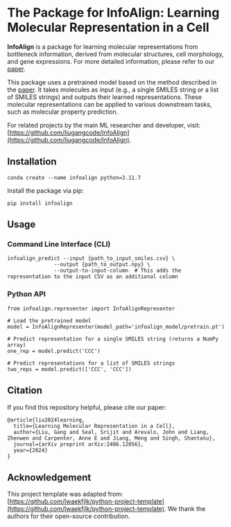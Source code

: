 # The Package for InfoAlign: Learning Molecular Representation in a Cell

**InfoAlign** is a package for learning molecular representations from bottleneck information, derived from molecular structures, cell morphology, and gene expressions. For more detailed information, please refer to our [paper](https://arxiv.org/abs/2406.12056v3).

This package uses a pretrained model based on the method described in the [paper](https://arxiv.org/abs/2406.12056v3). It takes molecules as input (e.g., a single SMILES string or a list of SMILES strings) and outputs their learned representations. These molecular representations can be applied to various downstream tasks, such as molecular property prediction.

For related projects by the main ML researcher and developer, visit: [https://github.com/liugangcode/InfoAlign](https://github.com/liugangcode/InfoAlign).

## Installation


```
conda create --name infoalign python=3.11.7
```

Install the package via pip:

```
pip install infoalign
```

## Usage

### Command Line Interface (CLI)
```
infoalign_predict --input {path_to_input_smiles.csv} \
               --output {path_to_output.npy} \
               --output-to-input-column  # This adds the representation to the input CSV as an additional column
```

### Python API
```
from infoalign.representer import InfoAlignRepresenter

# Load the pretrained model
model = InfoAlignRepresenter(model_path='infoalign_model/pretrain.pt')

# Predict representation for a single SMILES string (returns a NumPy array)
one_rep = model.predict('CCC')

# Predict representations for a list of SMILES strings
two_reps = model.predict(['CCC', 'CCC'])
```

## Citation

If you find this repository helpful, please cite our paper:

```
@article{liu2024learning,
  title={Learning Molecular Representation in a Cell},
  author={Liu, Gang and Seal, Srijit and Arevalo, John and Liang, Zhenwen and Carpenter, Anne E and Jiang, Meng and Singh, Shantanu},
  journal={arXiv preprint arXiv:2406.12056},
  year={2024}
}
```

## Acknowledgement

This project template was adapted from: [https://github.com/lwaekfjlk/python-project-template](https://github.com/lwaekfjlk/python-project-template). We thank the authors for their open-source contribution.
